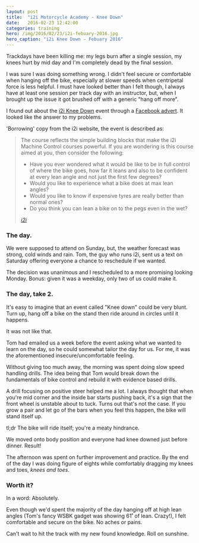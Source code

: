 ```yaml
---
layout: post
title:  "i2i Motorcycle Academy - Knee Down"
date:   2016-02-23 12:42:00
categories: training
hero: /img/2016/02/23/i2i-febuary-2016.jpg
hero_caption: "i2i Knee Down - Febuary 2016"
---
```


Trackdays have been killing me: my legs burn after a single session, my knees hurt by mid day and I'm completely dead by the final session.

I was sure I was doing something wrong. I didn't feel secure or comfortable when hanging off the bike, especially at slower speeds when centripetal force is less helpful. I must have looked better than I felt though, I always have at least one session per track day with an instructor, but, when I brought up the issue it got brushed off with a generic "hang off more".

I found out about the [i2i Knee Down](http://www.i2imca.com/KneeDown.asp) event through a [Facebook advert](https://www.facebook.com/i2imotorcycleacademy/). It looked like the answer to my problems.

'Borrowing' copy from the i2i website, the event is described as:

> The course reflects the simple building blocks that make the i2i Machine Control courses powerful. If you are wondering is this course aimed at you, then consider the following:
>
> - Have you ever wondered what it would be like to be in full control of where the bike goes, how far it leans and also to be confident at every lean angle and not just the first few degrees?
> - Would you like to experience what a bike does at max lean angles?
> - Would you like to know if expensive tyres are really better than normal ones?
> - Do you think you can lean a bike on to the pegs even in the wet?
>
> <cite><a href="http://www.i2imca.com/KneeDown.asp">i2i</a></cite>

### The day.

We were supposed to attend on Sunday, but, the weather forecast was strong, cold winds and rain. Tom, the guy who runs i2i, sent us a text on Saturday offering everyone a chance to reschedule if we wanted.

The decision was unanimous and I rescheduled to a more promising looking Monday. Bonus: given it was a weekday, only two of us could make it.

### The day, take 2.

It's easy to imagine that an event called "Knee down" could be very blunt. Turn up, hang off a bike on the stand then ride around in circles until it happens.

It was not like that.

Tom had emailed us a week before the event asking what we wanted to learn on the day, so he could somewhat tailor the day for us. For me, it was the aforementioned insecure/uncomfortable feeling.

Without giving too much away, the morning was spent doing slow speed handling drills. The idea being that Tom would break down the fundamentals of bike control and rebuild it with evidence based drills.

A drill focusing on positive steer helped me a lot. I always thought that when you're mid corner and the inside bar starts pushing back, it's a sign that the front wheel is unstable about to tuck. Turns out that's not the case. If you grow a pair and let go of the bars when you feel this happen, the bike will stand itself up.

tl;dr The bike will ride itself; you're a meaty hindrance.

We moved onto body position and everyone had knee downed just before dinner. Result!

The afternoon was spent on further improvement and practice. By the end of the day I was doing figure of eights while comfortably dragging my knees and toes, _knees and toes_.

### Worth it?

In a word: Absolutely.

Even though we'd spent the majority of the day hanging off at high lean angles (Tom's fancy WSBK gadget was showing 61˚ of lean. Crazy!), I felt comfortable and secure on the bike. No aches or pains.

Can't wait to hit the track with my new found knowledge. Roll on sunshine.
